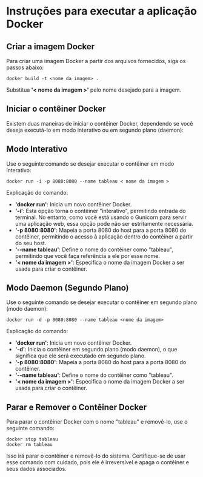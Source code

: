 # Instruções para executar a aplicação Docker

## Criar a imagem Docker
Para criar uma imagem Docker a partir dos arquivos fornecidos, siga os passos abaixo:

```
docker build -t <nome da imagem> .
```

Substitua **'< nome da imagem >'** pelo nome desejado para a imagem.

## Iniciar o contêiner Docker
Existem duas maneiras de iniciar o contêiner Docker, dependendo se você deseja executá-lo em modo interativo ou em segundo plano (daemon):

## Modo Interativo
Use o seguinte comando se desejar executar o contêiner em modo interativo:

```
docker run -i -p 8080:8080 --name tableau < nome da imagem >
```

Explicação do comando:

- **'docker run'**: Inicia um novo contêiner Docker.
- **'-i'**: Esta opção torna o contêiner "interativo", permitindo entrada do terminal. No entanto, como você está usando o Gunicorn para servir uma aplicação web, essa opção pode não ser estritamente necessária.
- **'-p 8080:8080'**: Mapeia a porta 8080 do host para a porta 8080 do contêiner, permitindo o acesso à aplicação dentro do contêiner a partir do seu host.
- **'--name tableau'**: Define o nome do contêiner como "tableau", permitindo que você faça referência a ele por esse nome.
- **'< nome da imagem >'**: Especifica o nome da imagem Docker a ser usada para criar o contêiner.

## Modo Daemon (Segundo Plano)
Use o seguinte comando se desejar executar o contêiner em segundo plano (modo daemon):

```
docker run -d -p 8080:8080 --name tableau <nome da imagem>
```

Explicação do comando:

- **'docker run'**: Inicia um novo contêiner Docker.
- **'-d'**: Inicia o contêiner em segundo plano (modo daemon), o que significa que ele será executado em segundo plano.
- **'-p 8080:8080'**: Mapeia a porta 8080 do host para a porta 8080 do contêiner.
- **'--name tableau'**: Define o nome do contêiner como "tableau".
- **'< nome da imagem >'**: Especifica o nome da imagem Docker a ser usada para criar o contêiner.

## Parar e Remover o Contêiner Docker
Para parar o contêiner Docker com o nome "tableau" e removê-lo, use o seguinte comando:

```
docker stop tableau
docker rm tableau
```

Isso irá parar o contêiner e removê-lo do sistema. Certifique-se de usar esse comando com cuidado, pois ele é irreversível e apaga o contêiner e seus dados associados.
